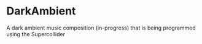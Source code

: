 # DarkAmbient
A dark ambient music composition (in-progress) that is being programmed using the Supercollider
